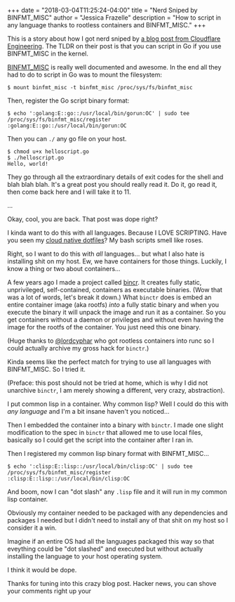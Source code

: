 +++
date = "2018-03-04T11:25:24-04:00"
title = "Nerd Sniped by BINFMT\_MISC"
author = "Jessica Frazelle"
description = "How to script in any language thanks to rootless containers and
BINFMT\_MISC."
+++

This is a story about how I got nerd sniped by 
[a blog post from Cloudflare Engineering](https://blog.cloudflare.com/using-go-as-a-scripting-language-in-linux/).
The TLDR on their post is that you can script in Go if you use BINFMT\_MISC in
the kernel.

[BINFMT\_MISC](https://www.kernel.org/doc/html/v4.14/admin-guide/binfmt-misc.html) is really well documented and awesome. In the end all they had to do to script in Go was to mount the filesystem:

```console
$ mount binfmt_misc -t binfmt_misc /proc/sys/fs/binfmt_misc
```

Then, register the Go script binary format:

```console
$ echo ':golang:E::go::/usr/local/bin/gorun:OC' | sudo tee /proc/sys/fs/binfmt_misc/register
:golang:E::go::/usr/local/bin/gorun:OC
```

Then you can `./` any go file on your host.

```console
$ chmod u+x helloscript.go
$ ./helloscript.go
Hello, world!
```

They go through all the extraordinary details of exit codes for the shell and
blah blah blah. It's a great post you should really read it. Do it, go read it,
then come back here and I will take it to 11.

...

Okay, cool, you are back. That post was dope right?

I kinda want to do this with all languages. Because I LOVE SCRIPTING. Have you
seen my [cloud native dotfiles](https://github.com/jessfraz/dotfiles)? My bash
scripts smell like roses.

Right, so I want to do this with _all_ languages... but what I also hate is
installing shit on my host. Ew, we have containers for those things. Luckily,
I know a thing or two about containers...

A few years ago I made a project called [bincr](https://github.com/jessfraz/binctr). It creates fully static, unprivileged, self-contained, containers as 
executable binaries. (Wow that was a lot of words, let's break it down.) What
`binctr` does is embed an entire container image (aka rootfs) _into_ a fully
static binary and when you execute the binary it will unpack the image and run
it as a container. So you get containers without a daemon or privileges and
without even having the image for the rootfs of the container. You just need
this one binary.

(Huge thanks to [@lordcyphar](https://twitter.com/lordcyphar) who got rootless
containers into runc so I could actually archive my gross hack for `binctr`.)

Kinda seems like the perfect match for trying to use all languages with
BINFMT\_MISC. So I tried it.

(Preface: this post should not be tried at home, which is why I did not
unarchive `binctr`, I am merely showing a different, very crazy, abstraction).

I put common lisp in a container. Why common lisp? Well I could do this with
_any language_ and I'm a bit insane haven't you noticed...

Then I embedded the container into a binary with `binctr`. I made one slight
modification to the spec in `binctr` that allowed me to use local files,
basically so I could get the script into the container after I ran in.

Then I registered my common lisp binary format with BINFMT\_MISC...

```console
$ echo ':clisp:E::lisp::/usr/local/bin/clisp:OC' | sudo tee /proc/sys/fs/binfmt_misc/register
:clisp:E::lisp::/usr/local/bin/clisp:OC
```

And boom, now I can "dot slash" any `.lisp` file and it will run in my common
lisp container.

Obviously my container needed to be packaged with any dependencies and packages
I needed but I didn't need to install any of that shit on my host so I consider
it a win.

Imagine if an entire OS had all the languages packaged this way so that
eveything could be "dot slashed" and executed but without actually installing
the language to your host operating system.

I think it would be dope.

Thanks for tuning into this crazy blog post. Hacker news, you can shove your
comments right up your

